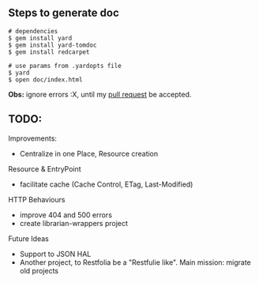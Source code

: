 ## Steps to generate doc

```
# dependencies
$ gem install yard
$ gem install yard-tomdoc
$ gem install redcarpet

# use params from .yardopts file
$ yard
$ open doc/index.html
```
**Obs:** ignore errors :X, until my [pull request](https://github.com/rubyworks/yard-tomdoc/pull/5) be accepted.

## TODO:

Improvements:

* Centralize in one Place, Resource creation

Resource & EntryPoint

* facilitate cache (Cache Control, ETag, Last-Modified)

HTTP Behaviours

* improve 404 and 500 errors
* create librarian-wrappers project

Future Ideas

* Support to JSON HAL
* Another project, to Restfolia be a "Restfulie like". Main mission: migrate old projects
